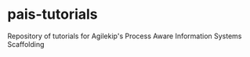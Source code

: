 # pais-tutorials
Repository of tutorials for Agilekip's Process Aware Information Systems Scaffolding
